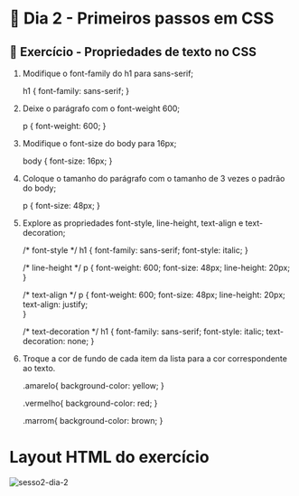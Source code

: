 # :dart: Dia 2 - Primeiros passos em CSS

## :rocket: Exercício - Propriedades de texto no CSS

1. Modifique o font-family do h1 para sans-serif;

    h1 { font-family: sans-serif; }

2. Deixe o parágrafo com o font-weight 600;

    p { font-weight: 600; }

3. Modifique o font-size do body para 16px;
    
    body { font-size: 16px; }

4. Coloque o tamanho do parágrafo com o tamanho de 3 vezes o padrão do body;

    p { font-size: 48px; }

5. Explore as propriedades font-style, line-height, text-align e text-decoration;
    
    /* font-style */
    h1 {
      font-family: sans-serif;
      font-style: italic;
    }
    
    /* line-height */
    p {
      font-weight: 600;
      font-size: 48px;
      line-height: 20px;    
    }
    
    /* text-align */
    p {
      font-weight: 600;
      font-size: 48px;
      line-height: 20px;
      text-align: justify;      
    }

    /* text-decoration */
    h1 {
      font-family: sans-serif;
      font-style: italic;
      text-decoration: none;
    }

6. Troque a cor de fundo de cada item da lista para a cor correspondente ao texto.

    .amarelo{ background-color: yellow; }

    .vermelho{ background-color: red; }

    .marrom{ background-color: brown; }
 
 
# Layout HTML do exercício

![sesso2-dia-2](https://github.com/rafaelmagalhaesguedes/trybe-exercicios/assets/8412507/692da090-6c25-4335-88ad-c61598f298a1)

